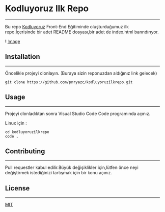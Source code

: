 # **Kodluyoruz Ilk Repo**

---------------------------------------------------------------------------------------------------

 Bu repo [Kodluyoruz](https://www.kodluyoruz.org/) Front-End Eğitiminde oluşturduğumuz ilk repo.İçerisinde bir adet README dosyası,bir adet de index.html barındırıyor.

! [Image](https://github.com/pnryazc/kodluyoruzilkrepo/blob/main/kodluyoruzilkrepo.PNG)

## Installation

-----------------------------------------------------------------------------------------

Öncelikle projeyi clonlayın. (Buraya sizin reponuzdan aldığınız link gelecek)

```
git clone https://github.com/pnryazc/kodluyoruzilkrepo.git
```

## Usage

----------------------------------------------------------------------------

Projeyi clonladıktan sonra Visual Studio Code  Code programında açınız.

Linux için :

```
cd kodluyoruzilkrepo
code .
```

## Contributing

--------------------------------------------------

Pull requestler kabul edilir.Büyük değişiklikler için,lütfen önce neyi değiştirmek istediğinizi tartışmak için bir konu açınız.

## License

---------------------------------------

[MIT](https://choosealicense.com/licenses/mit/)







